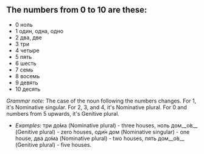 ## The numbers from 0 to 10 are these:

*   0 ноль
*   1 один, одна, одно
*   2 два, две
*   3 три
*   4 четыре
*   5 пять
*   6 шесть
*   7 семь
*   8 восемь
*   9 девять
*   10 десять

_Grammar note:_ The case of the noun following the numbers changes. For 1, it's Nominative singular. For 2, 3, and 4, it's Nominative plural. For 0 and numbers from 5 upwards, it's Genitive plural.

*   _Examples:_ три до́ма (Nominative plural) - three houses, ноль дом__о́в__ (Genitive plural) - zero houses, оди́н дом (Nominative singular) - one house, два до́ма (Nominative plural) - two houses, пять дом__о́в__ (Genitive plural) - five houses.